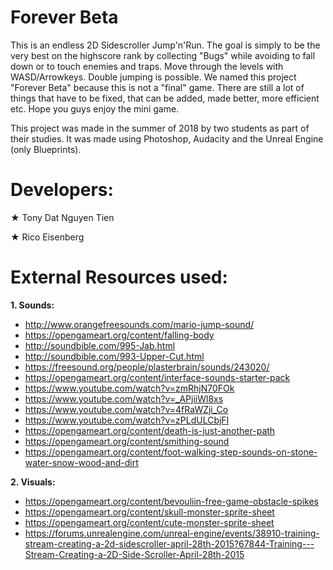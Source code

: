 # Forever Beta
This is an endless 2D Sidescroller Jump'n'Run. The goal is simply to be the very best on the highscore rank by collecting "Bugs"
while avoiding to fall down or to touch enemies and traps. Move through the levels with WASD/Arrowkeys. Double jumping is possible.
We named this project "Forever Beta" because this is not a "final" game. There are still a lot of things that have to be fixed,
that can be added, made better, more efficient etc. Hope you guys enjoy the mini game. 

This project was made in the summer of 2018 by two students as part of their studies. 
It was made using Photoshop, Audacity and the Unreal Engine (only Blueprints). 

# Developers:
★ Tony Dat Nguyen Tien

★ Rico Eisenberg

# External Resources used:
**1. Sounds:**
- http://www.orangefreesounds.com/mario-jump-sound/
- https://opengameart.org/content/falling-body
- http://soundbible.com/995-Jab.html
- http://soundbible.com/993-Upper-Cut.html
- https://freesound.org/people/plasterbrain/sounds/243020/
- https://opengameart.org/content/interface-sounds-starter-pack
- https://www.youtube.com/watch?v=zmRhjN70FOk
- https://www.youtube.com/watch?v=_APjiiWl8xs
- https://www.youtube.com/watch?v=4fRaWZji_Co
- https://www.youtube.com/watch?v=zPLdULCbjFI
- https://opengameart.org/content/death-is-just-another-path
- https://opengameart.org/content/smithing-sound
- https://opengameart.org/content/foot-walking-step-sounds-on-stone-water-snow-wood-and-dirt

**2. Visuals:**
- https://opengameart.org/content/bevouliin-free-game-obstacle-spikes
- https://opengameart.org/content/skull-monster-sprite-sheet
- https://opengameart.org/content/cute-monster-sprite-sheet
- https://forums.unrealengine.com/unreal-engine/events/38910-training-stream-creating-a-2d-sidescroller-april-28th-2015?67844-Training---Stream-Creating-a-2D-Side-Scroller-April-28th-2015
